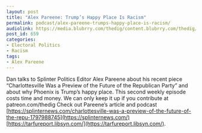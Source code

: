 ```yaml
---
layout: post
title: "Alex Pareene: Trump’s Happy Place Is Racism"
permalink: podcast/alex-pareene-trumps-happy-place-is-racism/
audiolink: https://media.blubrry.com/thedig/content.blubrry.com/thedig/The_Dig_-_EP_42_-_Pareene.mp3
post_id: 659
categories: 
- Electoral Politics
- Racism
tags: 
- Alex Pareene
---
```


Dan talks to Splinter Politics Editor Alex Pareene about his recent piece “Charlottesville Was a Preview of the Future of the Republican Party” and about why Phoenix is Trump’s happy place. This second weekly episode costs time and money. We can only keep it up if you contribute at patreon.com/thedig Check out Pareene’s article and podcast [https://splinternews.com/charlottesville-was-a-preview-of-the-future-of-the-repu-1797988745](https://splinternews.com/) [https://tarfureport.libsyn.com/](https://tarfureport.libsyn.com/).
